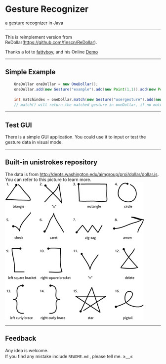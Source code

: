 Gesture Recognizer
=======

a gesture recognizer in Java  

-----------------

This is reimplement version from ReDollar(<https://github.com/finscn/ReDollar>).  

Thanks a lot to [fattyboy](http://fattyboy.cn), and his Online [Demo](http://fattyboy.cn/gt/)  

-----------------

## Simple Example

```java
    OneDollar oneDollar = new OneDollar();
    oneDollar.add(new Gesture("example").add(new Point(1,1)).add(new Point(2,2)));
    
    int matchindex = oneDollar.match(new Gesture("usergesture").add(new Point(0,0)).add(new Point(1,1)));
    // match() will return the matched gesture in oneDollar, if no match return -1
```

----------------

## Test GUI

There is a simple GUI application. You could use it to input or test the gesture data in visual mode.  

----------------

## Built-in unistrokes repository

The data is from <http://depts.washington.edu/aimgroup/proj/dollar/dollar.js>.  
You can refer to this picture to learn more.  
![unistrokes](https://raw.githubusercontent.com/sumy7/Gesture_Recognizer/master/src/test/unistrokes.gif)  

----------------

## Feedback

Any idea is welcome.  
If you find any mistake include `README.md` , please tell me. ≥﹏≤  
